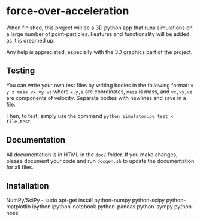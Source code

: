 force-over-acceleration
=======================

When finished, this project will be a 3D python app that runs simulations on a large number of point-particles. Features and functionality will be added as it is dreamed up.

Any help is appreciated, especially with the 3D graphics part of the project.

Testing
-------
You can write your own test files by writing bodies in the following format:
`x y z mass vx vy vz`
where `x,y,z` are coordinates, `mass` is mass, and `vx,vy,vz` are components of velocity.
Separate bodies with newlines and save in a file.

Then, to test, simply use the command
`python simulator.py test < file.test`

Documentation
-------------
All documentation is in HTML in the `doc/` folder. If you make changes, please document your code and run `docgen.sh` to update the documentation for all files. 

Installation
------------
NumPy/SciPy - sudo apt-get install python-numpy python-scipy python-matplotlib ipython ipython-notebook python-pandas python-sympy python-nose
